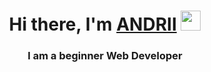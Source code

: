 <h1 align="center">Hi there, I'm <a href="https://andriiportfolio.tech" target="_blank">ANDRII</a> 
<img src="https://github.com/blackcater/blackcater/raw/main/images/Hi.gif" height="32"/></h1>
<h3 align="center">I am a beginner Web Developer</h3>
